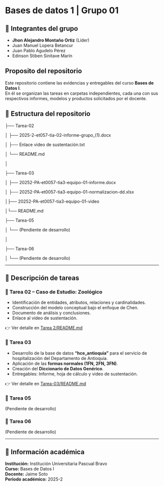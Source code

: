 # Bases de datos 1 | Grupo 01

## 👥 Integrantes del grupo

- **Jhon Alejandro Montaño Ortiz** (Líder)  
- Juan Manuel Lopera Betancur  
- Juan Pablo Agudelo Pérez  
- Edinson Stiben Sinitave Marín  

## Proposito del repositorio

Este repositorio contiene las evidencias y entregables del curso **Bases de Datos I**.  
En él se organizan las tareas en carpetas independientes, cada una con sus respectivos informes, modelos y productos solicitados por el docente.


## 📂 Estructura del repositorio

├── Tarea-02

│ ├── 2025-2-et057-tia-02-informe-grupo_(1).docx

│ ├── Enlace video de sustentación.txt

│ └── README.md

│

├── Tarea-03

│ ├── 20252-PA-et0057-tia3-equipo-01-informe.docx

│ ├── 20252-PA-et0057-tia3-equipo-01-normalizacion-dd.xlsx

│├── 20252-PA-et0057-tia3-equipo-01-video

│└── README.md



├── Tarea-05

│ └── (Pendiente de desarrollo)

│

├── Tarea-06

│ └── (Pendiente de desarrollo)


---

## 📑 Descripción de tareas

### 🔹 Tarea 02 – Caso de Estudio: Zoológico
- Identificación de entidades, atributos, relaciones y cardinalidades.  
- Construcción del modelo conceptual bajo el enfoque de Chen.  
- Documento de análisis y conclusiones.  
- Enlace al video de sustentación.  

👉 Ver detalle en [Tarea 2/README.md](./Tarea%202/README.md)


### 🔹 Tarea 03
- Desarrollo de la base de datos **“hce_antioquia”** para el servicio de hospitalización del Departamento de Antioquia.  
- Aplicación de las **formas normales (1FN, 2FN, 3FN)**.  
- Creación del **Diccionario de Datos Genérico**.  
- Entregables: Informe, hoja de cálculo y video de sustentación.  

👉 Ver detalle en [Tarea-03/README.md](./Tarea-03/README.md)  

### 🔹 Tarea 05
(Pendiente de desarrollo)

### 🔹 Tarea 06
(Pendiente de desarrollo)

---



## 🏫 Información académica
**Institución:** Institución Universitaria Pascual Bravo  
**Curso:** Bases de Datos I  
**Docente:** Jaime Soto  
**Periodo académico:** 2025-2  



